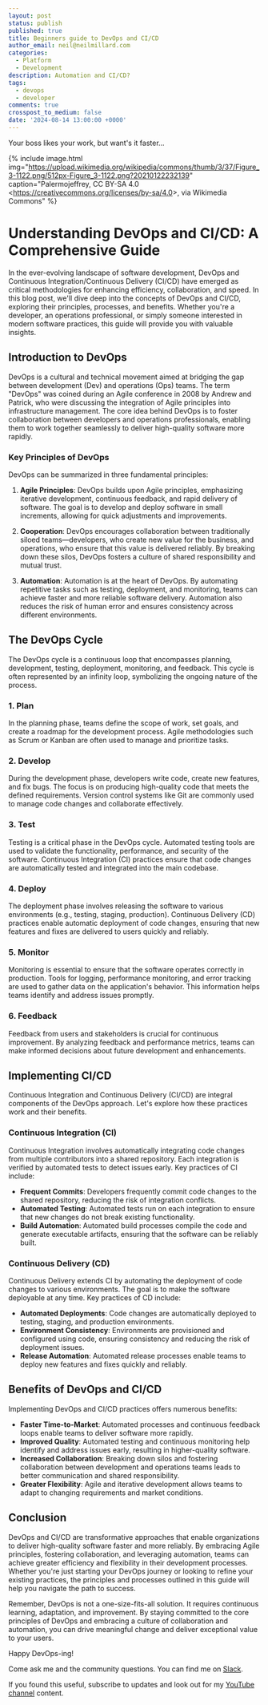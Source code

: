 ```yaml
---
layout: post
status: publish
published: true
title: Beginners guide to DevOps and CI/CD
author_email: neil@neilmillard.com
categories:
  - Platform
  - Development
description: Automation and CI/CD?
tags:
  - devops
  - developer
comments: true
crosspost_to_medium: false
date: '2024-08-14 13:00:00 +0000'
---
```

Your boss likes your work, but want's it faster...

{% include image.html
img="https://upload.wikimedia.org/wikipedia/commons/thumb/3/37/Figure_3-1122.png/512px-Figure_3-1122.png?20210122232139"
caption="Palermojeffrey, CC BY-SA 4.0 &lt;https://creativecommons.org/licenses/by-sa/4.0&gt;, via Wikimedia Commons" %}

# Understanding DevOps and CI/CD: A Comprehensive Guide

In the ever-evolving landscape of software development, DevOps and Continuous Integration/Continuous Delivery (CI/CD) have emerged as critical methodologies for enhancing efficiency, collaboration, and speed. In this blog post, we'll dive deep into the concepts of DevOps and CI/CD, exploring their principles, processes, and benefits. Whether you're a developer, an operations professional, or simply someone interested in modern software practices, this guide will provide you with valuable insights.

## Introduction to DevOps

DevOps is a cultural and technical movement aimed at bridging the gap between development (Dev) and operations (Ops) teams. The term "DevOps" was coined during an Agile conference in 2008 by Andrew and Patrick, who were discussing the integration of Agile principles into infrastructure management. The core idea behind DevOps is to foster collaboration between developers and operations professionals, enabling them to work together seamlessly to deliver high-quality software more rapidly.

### Key Principles of DevOps

DevOps can be summarized in three fundamental principles:

1. **Agile Principles**: DevOps builds upon Agile principles, emphasizing iterative development, continuous feedback, and rapid delivery of software. The goal is to develop and deploy software in small increments, allowing for quick adjustments and improvements.

2. **Cooperation**: DevOps encourages collaboration between traditionally siloed teams—developers, who create new value for the business, and operations, who ensure that this value is delivered reliably. By breaking down these silos, DevOps fosters a culture of shared responsibility and mutual trust.

3. **Automation**: Automation is at the heart of DevOps. By automating repetitive tasks such as testing, deployment, and monitoring, teams can achieve faster and more reliable software delivery. Automation also reduces the risk of human error and ensures consistency across different environments.

## The DevOps Cycle

The DevOps cycle is a continuous loop that encompasses planning, development, testing, deployment, monitoring, and feedback. This cycle is often represented by an infinity loop, symbolizing the ongoing nature of the process.

### 1. Plan

In the planning phase, teams define the scope of work, set goals, and create a roadmap for the development process. Agile methodologies such as Scrum or Kanban are often used to manage and prioritize tasks.

### 2. Develop

During the development phase, developers write code, create new features, and fix bugs. The focus is on producing high-quality code that meets the defined requirements. Version control systems like Git are commonly used to manage code changes and collaborate effectively.

### 3. Test

Testing is a critical phase in the DevOps cycle. Automated testing tools are used to validate the functionality, performance, and security of the software. Continuous Integration (CI) practices ensure that code changes are automatically tested and integrated into the main codebase.

### 4. Deploy

The deployment phase involves releasing the software to various environments (e.g., testing, staging, production). Continuous Delivery (CD) practices enable automatic deployment of code changes, ensuring that new features and fixes are delivered to users quickly and reliably.

### 5. Monitor

Monitoring is essential to ensure that the software operates correctly in production. Tools for logging, performance monitoring, and error tracking are used to gather data on the application's behavior. This information helps teams identify and address issues promptly.

### 6. Feedback

Feedback from users and stakeholders is crucial for continuous improvement. By analyzing feedback and performance metrics, teams can make informed decisions about future development and enhancements.

## Implementing CI/CD

Continuous Integration and Continuous Delivery (CI/CD) are integral components of the DevOps approach. Let's explore how these practices work and their benefits.

### Continuous Integration (CI)

Continuous Integration involves automatically integrating code changes from multiple contributors into a shared repository. Each integration is verified by automated tests to detect issues early. Key practices of CI include:

- **Frequent Commits**: Developers frequently commit code changes to the shared repository, reducing the risk of integration conflicts.
- **Automated Testing**: Automated tests run on each integration to ensure that new changes do not break existing functionality.
- **Build Automation**: Automated build processes compile the code and generate executable artifacts, ensuring that the software can be reliably built.

### Continuous Delivery (CD)

Continuous Delivery extends CI by automating the deployment of code changes to various environments. The goal is to make the software deployable at any time. Key practices of CD include:

- **Automated Deployments**: Code changes are automatically deployed to testing, staging, and production environments.
- **Environment Consistency**: Environments are provisioned and configured using code, ensuring consistency and reducing the risk of deployment issues.
- **Release Automation**: Automated release processes enable teams to deploy new features and fixes quickly and reliably.

## Benefits of DevOps and CI/CD

Implementing DevOps and CI/CD practices offers numerous benefits:

- **Faster Time-to-Market**: Automated processes and continuous feedback loops enable teams to deliver software more rapidly.
- **Improved Quality**: Automated testing and continuous monitoring help identify and address issues early, resulting in higher-quality software.
- **Increased Collaboration**: Breaking down silos and fostering collaboration between development and operations teams leads to better communication and shared responsibility.
- **Greater Flexibility**: Agile and iterative development allows teams to adapt to changing requirements and market conditions.

## Conclusion

DevOps and CI/CD are transformative approaches that enable organizations to deliver high-quality software faster and more reliably. By embracing Agile principles, fostering collaboration, and leveraging automation, teams can achieve greater efficiency and flexibility in their development processes. Whether you're just starting your DevOps journey or looking to refine your existing practices, the principles and processes outlined in this guide will help you navigate the path to success.

Remember, DevOps is not a one-size-fits-all solution. It requires continuous learning, adaptation, and improvement. By staying committed to the core principles of DevOps and embracing a culture of collaboration and automation, you can drive meaningful change and deliver exceptional value to your users.

Happy DevOps-ing!

Come ask me and the community questions. You can find me on [Slack]({{site.data.slack.invite}}).


If you found this useful, subscribe to updates and look out
for my [YouTube channel]({{site.data.youtube.channel}}) content.

